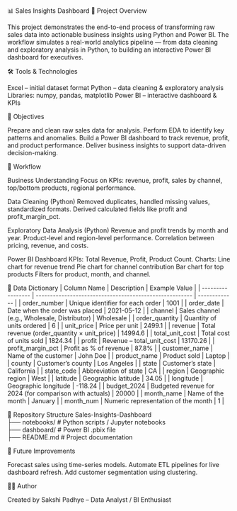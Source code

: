 📊 Sales Insights Dashboard
📌 Project Overview

This project demonstrates the end-to-end process of transforming raw sales data into actionable business insights using Python and Power BI. The workflow simulates a real-world analytics pipeline — from data cleaning and exploratory analysis in Python, to building an interactive Power BI dashboard for executives.

🛠️ Tools & Technologies

Excel – initial dataset format
Python – data cleaning & exploratory analysis
Libraries: numpy, pandas, matplotlib
Power BI – interactive dashboard & KPIs

🎯 Objectives

Prepare and clean raw sales data for analysis.
Perform EDA to identify key patterns and anomalies.
Build a Power BI dashboard to track revenue, profit, and product performance.
Deliver business insights to support data-driven decision-making.

📂 Workflow

Business Understanding
Focus on KPIs: revenue, profit, sales by channel, top/bottom products, regional performance.

Data Cleaning (Python)
Removed duplicates, handled missing values, standardized formats.
Derived calculated fields like profit and profit_margin_pct.

Exploratory Data Analysis (Python)
Revenue and profit trends by month and year.
Product-level and region-level performance.
Correlation between pricing, revenue, and costs.

Power BI Dashboard
KPIs: Total Revenue, Profit, Product Count.
Charts:
Line chart for revenue trend
Pie chart for channel contribution
Bar chart for top products
Filters for product, month, and channel.

📑 Data Dictionary
| Column Name       | Description                                             | Example Value |
| ----------------- | ------------------------------------------------------- | ------------- |
| order_number      | Unique identifier for each order                        | 1001          |
| order_date        | Date when the order was placed                          | 2021-05-12    |
| channel           | Sales channel (e.g., Wholesale, Distributor)            | Wholesale     |
| order_quantity    | Quantity of units ordered                               | 6             |
| unit_price        | Price per unit                                          | 2499.1        |
| revenue           | Total revenue (order_quantity × unit_price)             | 14994.6       |
| total_unit_cost   | Total cost of units sold                                | 1824.34       |
| profit            | Revenue – total_unit_cost                               | 13170.26      |
| profit_margin_pct | Profit as % of revenue                                  | 87.8%         |
| customer_name     | Name of the customer                                    | John Doe      |
| product_name      | Product sold                                            | Laptop        |
| county            | Customer’s county                                       | Los Angeles   |
| state             | Customer’s state                                        | California    |
| state_code        | Abbreviation of state                                   | CA            |
| region            | Geographic region                                       | West          |
| latitude          | Geographic latitude                                     | 34.05         |
| longitude         | Geographic longitude                                    | -118.24       |
| budget_2024       | Budgeted revenue for 2024 (for comparison with actuals) | 20000         |
| month_name        | Name of the month                                       | January       |
| month_num         | Numeric representation of the month                     | 1             |

📁 Repository Structure
Sales-Insights-Dashboard  
├── notebooks/        # Python scripts / Jupyter notebooks  
├── dashboard/        # Power BI .pbix file  
├── README.md         # Project documentation  

🔮 Future Improvements

Forecast sales using time-series models.
Automate ETL pipelines for live dashboard refresh.
Add customer segmentation using clustering.

👩‍💻 Author

Created by Sakshi Padhye – Data Analyst / BI Enthusiast
